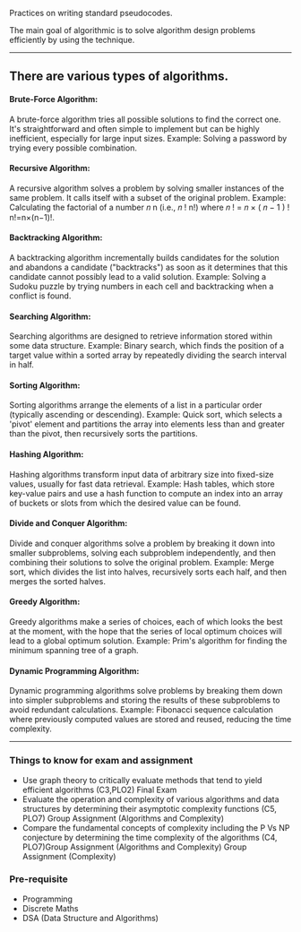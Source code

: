 Practices on writing standard pseudocodes.

The main goal of algorithmic is to solve algorithm design problems efficiently by using the technique.

<hr />

## There are various types of algorithms.
#### Brute-Force Algorithm: 
A brute-force algorithm tries all possible solutions to find the correct one. It's straightforward and often simple to implement but can be highly inefficient, especially for large input sizes. Example: Solving a password by trying every possible combination.

#### Recursive Algorithm: 
A recursive algorithm solves a problem by solving smaller instances of the same problem. It calls itself with a subset of the original problem. Example: Calculating the factorial of a number 𝑛 n (i.e., 𝑛 ! n!) where 𝑛 ! = 𝑛 × ( 𝑛 − 1 ) ! n!=n×(n−1)!.

#### Backtracking Algorithm: 
A backtracking algorithm incrementally builds candidates for the solution and abandons a candidate ("backtracks") as soon as it determines that this candidate cannot possibly lead to a valid solution. Example: Solving a Sudoku puzzle by trying numbers in each cell and backtracking when a conflict is found.

#### Searching Algorithm: 
Searching algorithms are designed to retrieve information stored within some data structure. Example: Binary search, which finds the position of a target value within a sorted array by repeatedly dividing the search interval in half.

#### Sorting Algorithm: 
Sorting algorithms arrange the elements of a list in a particular order (typically ascending or descending). Example: Quick sort, which selects a 'pivot' element and partitions the array into elements less than and greater than the pivot, then recursively sorts the partitions.

#### Hashing Algorithm:
Hashing algorithms transform input data of arbitrary size into fixed-size values, usually for fast data retrieval. Example: Hash tables, which store key-value pairs and use a hash function to compute an index into an array of buckets or slots from which the desired value can be found.

#### Divide and Conquer Algorithm: 
Divide and conquer algorithms solve a problem by breaking it down into smaller subproblems, solving each subproblem independently, and then combining their solutions to solve the original problem. Example: Merge sort, which divides the list into halves, recursively sorts each half, and then merges the sorted halves.

#### Greedy Algorithm: 
Greedy algorithms make a series of choices, each of which looks the best at the moment, with the hope that the series of local optimum choices will lead to a global optimum solution. Example: Prim's algorithm for finding the minimum spanning tree of a graph.

#### Dynamic Programming Algorithm: 
Dynamic programming algorithms solve problems by breaking them down into simpler subproblems and storing the results of these subproblems to avoid redundant calculations. Example: Fibonacci sequence calculation where previously computed values are stored and reused, reducing the time complexity.

<hr />

### Things to know for exam and assignment
- Use graph theory to critically evaluate methods that tend to yield efficient algorithms (C3,PLO2) Final Exam
- Evaluate the operation and complexity of various algorithms and data structures by determining their asymptotic complexity functions (C5, PLO7) Group Assignment (Algorithms and Complexity)
- Compare the fundamental concepts of complexity including the P Vs NP conjecture by determining the time complexity of the algorithms (C4, PLO7)Group Assignment (Algorithms and Complexity) Group Assignment (Complexity)

### Pre-requisite

- Programming
- Discrete Maths
- DSA (Data Structure and Algorithms)
